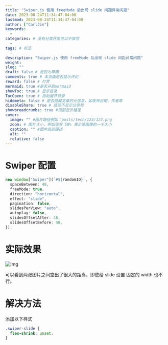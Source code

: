 ```yaml
---
title: "Swiper.js 使用 freeMode 后出现 slide 间距异常问题"
date: 2023-08-24T11:34:47-04:00
lastmod: 2023-08-24T11:34:47-04:00
author: ["CarlJin"]
keywords:
  -
categories: # 没有分类界面可以不填写
  -
tags: # 标签
  -
description: "Swiper.js 使用 freeMode 后出现 slide 间距异常问题"
weight:
slug: ""
draft: false # 是否为草稿
comments: true # 本页面是否显示评论
reward: false # 打赏
mermaid: true #是否开启mermaid
showToc: true # 显示目录
TocOpen: true # 自动展开目录
hidemeta: false # 是否隐藏文章的元信息，如发布日期、作者等
disableShare: true # 底部不显示分享栏
showbreadcrumbs: true #顶部显示路径
cover:
  image: "" #图片路径例如：posts/tech/123/123.png
  zoom: # 图片大小，例如填写 50% 表示原图像的一半大小
  caption: "" #图片底部描述
  alt: ""
  relative: false
---
```


# Swiper 配置

```typescript
new window["Swiper"](`#${randomID}`, {
  spaceBetween: 48,
  freeMode: true,
  direction: "horizontal",
  effect: "slide",
  pagination: false,
  slidesPerView: "auto",
  autoplay: false,
  slidesOffsetAfter: 48,
  slidesOffsetBefore: 48,
});
```

# 实际效果

![img](https://i.imgur.com/wnsp7Yx.png)

可以看到两张图片之间空出了很大的距离，即使给 slide 设置 固定的 width 也不行。

# 解决方法

添加以下样式

```css
.swiper-slide {
  flex-shrink: unset;
}
```
